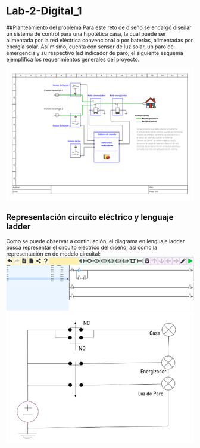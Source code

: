 # Lab-2-Digital_1

##Planteamiento del problema
Para este reto de diseño se encargó diseñar un sistema de control para una hipotética casa, la cual puede ser alimentada por la red eléctrica convencional o por baterías, alimentadas por energía solar. Así mismo, cuenta con sensor de luz solar, un paro de emergencia y su respectivo led indicador de paro; el siguiente esquema ejemplifica los requerimientos generales del proyecto.

![diagrama-situacion-problema](./diagrama-situacion-problema.png)

## Representación circuito eléctrico y lenguaje ladder
Como se puede observar a continuación, el diagrama en lenguaje ladder busca representar el circuito eléctrico del diseño, así como la representación en de modelo circuital:
![diagrama_ladder](./diagrama_ladder.png)
![modelo_circuito](./modelo_circuito.png)

